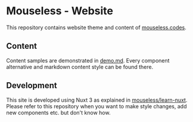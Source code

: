 # Mouseless - Website

This repository contains website theme and content of
[mouseless.codes](https://mouseless.codes).

## Content

Content samples are demonstrated in [demo.md](demo.md). Every component
alternative and markdown content style can be found there.

## Development

This site is developed using Nuxt 3 as explained in
[mouseless/learn-nuxt](https://github.com/mouseless/learn-nuxt). Please refer
to this repository when you want to make style changes, add new components etc.
but don't know how.

